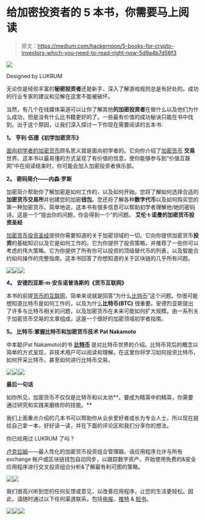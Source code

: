 # 给加密投资者的 5 本书，你需要马上阅读

> 原文：<https://medium.com/hackernoon/5-books-for-crypto-investors-which-you-need-to-read-right-now-5d9a4b7d56f3>

![](img/de41725efc1a18da89a0da1456b78da0.png)

Designed by LUKRUM

无论你是经验丰富的**秘密投资者**还是新手，深入了解游戏规则总是有好处的。成功的行业专家的建议和见解在这里不能被破坏。

当然，有几个在线媒体渠道可以让你了解其他**的加密投资者**在做什么以及他们为什么成功，但是没有什么比书籍更好的了。一些最有价值的成功秘诀只能在书中找到。出于这个原因，让我们深入探讨一下你现在需要阅读的五本书:

**1。** **亨利·伍德《初学加密货币》**

[面向初学者的加密货币](https://www.barnesandnoble.com/w/cryptocurrency-trading-tips-and-strategies-for-beginners-henry-wood/1127766859?ean=9781983531514&st=AFF&SID=Barnes+%26+Noble+-+Top+100%3A+Book+Bestsellers&2sid=Skimlinks_8732207_NA&sourceId=AFFSkimlinks&cjevent=efd036dad94511e8838202240a18050f&dpid=tekz25v83)顾名思义就是面向初学者的。它向你介绍了[加密货币](https://hackernoon.com/tagged/cryptocurrency) **交易**世界。这本书以最易懂的方式呈现了有价值的信息，使你能够参与到“价值互联网”中在阅读结束时，你可能会加入加密投资者俱乐部。

**2。** **密码简介——内森·罗斯**

加密简介帮助你了解加密是如何工作的，以及如何开始。您将了解如何选择合适的**加密货币交易所**并创建您的加密**钱包**。您还将了解各种**数字代币**以及如何购买您的第一种加密货币。简单地说，这本书有很多信息可以帮助初学者理解他/她的密码诗。这是一个“提出你的问题，你会得到一个”的问题。 **艾伦·t·诺曼的加密货币投资圣经**

[加密货币投资圣经](https://www.barnesandnoble.com/w/cryptocurrency-investing-bible-alan-t-norman/1127461489?ean=9781979688369&st=AFF&SID=Barnes+%26+Noble+-+Top+100%3A+Book+Bestsellers&2sid=Skimlinks_8732207_NA&sourceId=AFFSkimlinks&cjevent=e4dcc372d94511e8826e00b70a180510&dpid=tekz25v83)提供你需要知道的关于加密领域的一切。它向你提供加密货币**投资**的基础知识以及它是如何工作的。它为你提供了投资策略，并推荐了一些你可以考虑的伟大策略。它为你提供了所有你可以投资的顶级替代币的列表，以及智能合约如何操作的完整指南。这本书回答了你想知道的关于区块链的几乎所有问题。

![](img/86b10ac243fa6bd8d0d8758fbc11751c.png)![](img/c1fa97ef411a8e734cf1143170c3834a.png)![](img/10133559b2565be9dfbd65be70f7524a.png)

**4。** **安德烈亚斯·m·安东诺普洛斯的《货币互联网》**

本书的前提[货币的互联网](https://www.amazon.com/gp/product/1537000454/ref=as_li_qf_asin_il_tl?ie=UTF8&tag=nathanrose-20&creative=9325&linkCode=as2&creativeASIN=1537000454&linkId=f6060db66b7244221c7cf3739c4250df)，简单来说就是回答“为什么[比特币](https://hackernoon.com/tagged/bitcoin)”这个问题。你很可能想知道比特币是如何工作的，以及为什么**比特币(BTC)** 很重要。安德烈亚斯提出了许多与比特币相关的问题，以及加密货币在未来可能如何扩大规模。由一系列关于加密货币交易的文章组成，这是一个很好的加密领域初学者指南。

**5。** **比特币:掌握比特币和加密货币技术 Pat Nakamoto**

中本聪(Pat Nakamoto)的书 [**比特币**](https://www.barnesandnoble.com/w/bitcoin-pat-nakamoto/1127216766?ean=9781978159945&st=AFF&SID=Barnes+%26+Noble+-+Top+100%3A+Book+Bestsellers&2sid=Skimlinks_8732207_NA&sourceId=AFFSkimlinks&cjevent=da933ab2d94511e883bb023a0a180513&dpid=tekz25v83) 是对比特币世界的介绍。比特币背后的概念以简单的方式呈现，非技术用户可以阅读和理解。在这里你将学习如何投资比特币，如何开采比特币，甚至如何进行比特币交易。

![](img/a195ad6825c2668c73999beb743f209d.png)![](img/a4a2f12c825b648d6c36328f1a9dac07.png)![](img/4c9f944713baa612dd2a3dec1b4b46c9.png)

**最后一句话**

如你所见，加密货币不仅仅是比特币和以太坊**。要成为精英中的精英，你需要通过研究和实践来磨练你的技能。**

我们上面重点介绍的几本书可以帮助你从业余爱好者成长为专业人士。所以现在就给自己拿一本，好好读一读，并在下面的评论区和我们分享你的想法。

你已经用过 LUKRUM 了吗？

[卢克拉姆](https://lukrum.tech/?utm_source=medium)——最人性化的加密货币投资组合管理器。该应用程序允许与所有 exchange 帐户或区块链钱包自动同步，以跟踪数字资产。开始使用免费的&安全应用程序进行交叉投资组合分析&了解最有利可图的策略。

[![](img/c3ce2285fbb948656b1fb699ea01df5d.png)](https://lukrum.tech/?utm_source=medium)[![](img/15fc3f4c64ce2b856e0987b366203fc0.png)](https://itunes.apple.com/app/id1351317084)

我们很高兴听到您的任何反馈或意见，以改善应用程序，让您的生活更轻松。因此，请随时通过以下任何渠道联系，包括[电报](https://t.me/LUKRUMapp)、[推特](https://twitter.com/LUKRUM_app) & [脸书](https://www.facebook.com/LUKRUMapp)。

[![](img/2c4d4a4dff5a2aa32904b3fa9f587c24.png)](https://www.facebook.com/LUKRUMapp)[![](img/b8ac714afc0e44244db077f429942811.png)](https://t.me/LUKRUMapp)[![](img/8598bb116ca3416c0841a5afa361dcf6.png)](https://twitter.com/LUKRUM_app)